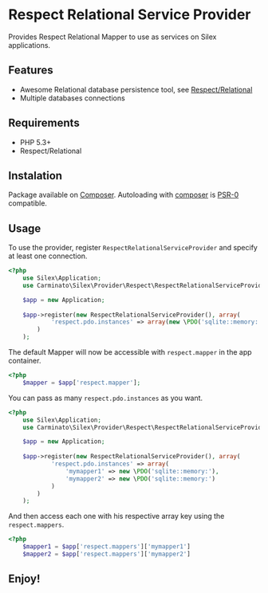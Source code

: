 Respect Relational Service Provider
===================================

Provides Respect Relational Mapper to use as services on Silex applications.

Features
--------

  - Awesome Relational database persistence tool, see [Respect/Relational](https://github.com/Respect/Relational)
  - Multiple databases connections

Requirements
------------

  - PHP 5.3+
  - Respect/Relational

Instalation
-----------

Package available on [Composer](). Autoloading with [composer](http://getcomposer.org/) is [PSR-0](https://github.com/php-fig/fig-standards/blob/master/accepted/PSR-0.md) compatible.

Usage
-----

To use the provider, register `RespectRelationalServiceProvider` and specify at least one connection.

```php
<?php 
    use Silex\Application;
    use Carminato\Silex\Provider\Respect\RespectRelationalServiceProvider;

    $app = new Application;
    
    $app->register(new RespectRelationalServiceProvider(), array(
            'respect.pdo.instances' => array(new \PDO('sqlite::memory:'))
        )
    );
```

The default Mapper will now be accessible with `respect.mapper` in the app container.

```php
<?php
    $mapper = $app['respect.mapper'];
```

You can pass as many `respect.pdo.instances` as you want.

```php
<?php 
    use Silex\Application;
    use Carminato\Silex\Provider\Respect\RespectRelationalServiceProvider;

    $app = new Application;
    
    $app->register(new RespectRelationalServiceProvider(), array(
            'respect.pdo.instances' => array(
                'mymapper1' => new \PDO('sqlite::memory:'),
                'mymapper2' => new \PDO('sqlite::memory:')
            )
        )
    );
```

And then access each one with his respective array key using the `respect.mappers`.

```php
<?php
    $mapper1 = $app['respect.mappers']['mymapper1']
    $mapper2 = $app['respect.mappers']['mymapper2']
```

Enjoy!
------